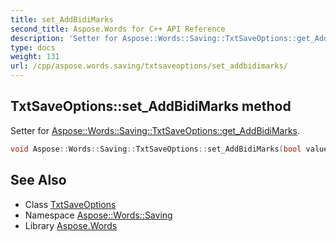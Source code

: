 ```yaml
---
title: set_AddBidiMarks
second_title: Aspose.Words for C++ API Reference
description: 'Setter for Aspose::Words::Saving::TxtSaveOptions::get_AddBidiMarks.'
type: docs
weight: 131
url: /cpp/aspose.words.saving/txtsaveoptions/set_addbidimarks/
---
```

## TxtSaveOptions::set_AddBidiMarks method


Setter for [Aspose::Words::Saving::TxtSaveOptions::get_AddBidiMarks](../get_addbidimarks/).

```cpp
void Aspose::Words::Saving::TxtSaveOptions::set_AddBidiMarks(bool value)
```

## See Also

* Class [TxtSaveOptions](../)
* Namespace [Aspose::Words::Saving](../../)
* Library [Aspose.Words](../../../)
